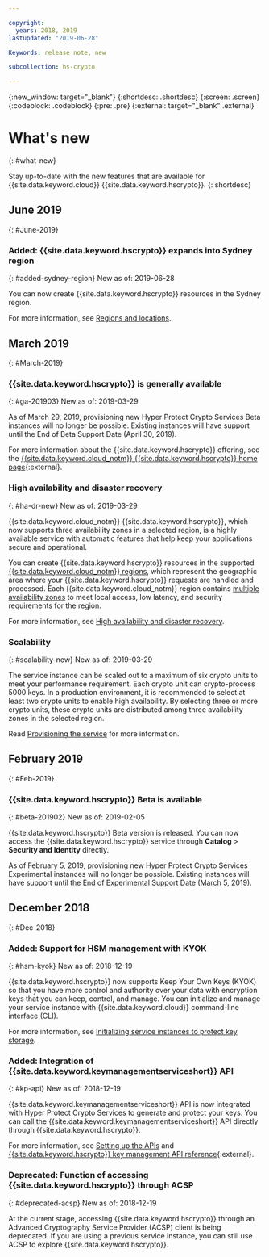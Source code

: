 ```yaml
---

copyright:
  years: 2018, 2019
lastupdated: "2019-06-28"

Keywords: release note, new

subcollection: hs-crypto

---
```


{:new_window: target="_blank"}
{:shortdesc: .shortdesc}
{:screen: .screen}
{:codeblock: .codeblock}
{:pre: .pre}
{:external: target="_blank" .external}

# What's new
{: #what-new}

Stay up-to-date with the new features that are available for {{site.data.keyword.cloud}} {{site.data.keyword.hscrypto}}.
{: shortdesc}

## June 2019
{: #June-2019}

### Added: {{site.data.keyword.hscrypto}} expands into Sydney region
{: #added-sydney-region}
New as of: 2019-06-28

You can now create {{site.data.keyword.hscrypto}} resources in the Sydney region.

For more information, see [Regions and locations](/docs/services/hs-crypto?topic=hs-crypto-regions).

## March 2019
{: #March-2019}

### {{site.data.keyword.hscrypto}} is generally available
{: #ga-201903}
New as of: 2019-03-29

As of March 29, 2019, provisioning new Hyper Protect Crypto Services Beta instances will no longer be possible. Existing instances will have support until the End of Beta Support Date (April 30, 2019).

<!-- See [Migrating keys from a Beta service instance](/docs/services/hs-crypto/transition-keys.html) for information on migrating keys to a production service instance. -->

For more information about the {{site.data.keyword.hscrypto}} offering, see the [{{site.data.keyword.cloud_notm}} {{site.data.keyword.hscrypto}} home page](https://www.ibm.com/cloud/hyper-protect-crypto){:external}.

### High availability and disaster recovery
{: #ha-dr-new}
New as of: 2019-03-29

{{site.data.keyword.cloud_notm}} {{site.data.keyword.hscrypto}}, which now supports three availability zones in a selected region, is a highly available service with automatic features that help keep your applications secure and operational.

You can create {{site.data.keyword.hscrypto}} resources in the supported [{{site.data.keyword.cloud_notm}} regions](/docs/services/hs-crypto?topic=hs-crypto-regions), which represent the geographic area where your {{site.data.keyword.hscrypto}} requests are handled and processed. Each {{site.data.keyword.cloud_notm}} region contains [multiple availability zones](https://www.ibm.com/cloud/blog/announcements/expansion-availability-zones-global-regions) to meet local access, low latency, and security requirements for the region.

For more information, see [High availability and disaster recovery](/docs/services/hs-crypto?topic=hs-crypto-ha-dr).

### Scalability
{: #scalability-new}
New as of: 2019-03-29

The service instance can be scaled out to a maximum of six crypto units to meet your performance requirement. Each crypto unit can crypto-process 5000 keys. In a production environment, it is recommended to select at least two crypto units to enable high availability. By selecting three or more crypto units, these crypto units are distributed among three availability zones in the selected region.

Read [Provisioning the service](/docs/services/hs-crypto?topic=hs-crypto-provision) for more information.

## February 2019
{: #Feb-2019}

### {{site.data.keyword.hscrypto}} Beta is available
{: #beta-201902}
New as of: 2019-02-05

{{site.data.keyword.hscrypto}} Beta version is released. You can now access the {{site.data.keyword.hscrypto}} service through **Catalog** > **Security and Identity** directly.

As of February 5, 2019, provisioning new Hyper Protect Crypto Services Experimental instances will no longer be possible. Existing instances will have support until the End of Experimental Support Date (March 5, 2019).

## December 2018
{: #Dec-2018}

### Added: Support for HSM management with KYOK
{: #hsm-kyok}
New as of: 2018-12-19

{{site.data.keyword.hscrypto}} now supports Keep Your Own Keys (KYOK) so that you have more control and authority over your data with encryption keys that you can keep, control, and manage. You can initialize and manage your service instance with {{site.data.keyword.cloud}} command-line interface (CLI).

For more information, see [Initializing service instances to protect key storage](/docs/services/hs-crypto?topic=hs-crypto-initialize-hsm).

### Added: Integration of {{site.data.keyword.keymanagementserviceshort}} API
{: #kp-api}
New as of: 2018-12-19

{{site.data.keyword.keymanagementserviceshort}} API is now integrated with Hyper Protect Crypto Services to generate and protect your keys. You can call the {{site.data.keyword.keymanagementserviceshort}} API directly through {{site.data.keyword.hscrypto}}.

For more information, see [Setting up the APIs](/docs/services/hs-crypto?topic=hs-crypto-set-up-api) and [{{site.data.keyword.hscrypto}} key management API reference](https://{DomainName}/apidocs/hs-crypto){:external}.

### Deprecated: Function of accessing {{site.data.keyword.hscrypto}} through ACSP
{: #deprecated-acsp}
New as of: 2018-12-19

At the current stage, accessing {{site.data.keyword.hscrypto}} through an Advanced Cryptography Service Provider (ACSP) client is being deprecated. If you are using a previous service instance, you can still use ACSP to explore {{site.data.keyword.hscrypto}}.
